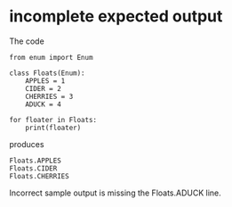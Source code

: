 # incomplete expected output

The code

```python3
from enum import Enum

class Floats(Enum):
    APPLES = 1
    CIDER = 2
    CHERRIES = 3
    ADUCK = 4

for floater in Floats:
    print(floater)
```

produces

```
Floats.APPLES
Floats.CIDER
Floats.CHERRIES
```

Incorrect sample output is missing the Floats.ADUCK line.
